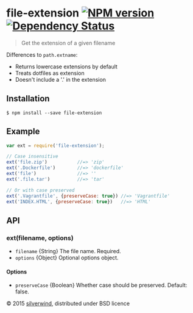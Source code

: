# file-extension [![NPM version](https://img.shields.io/npm/v/file-extension.svg?style=flat)](https://www.npmjs.org/package/file-extension) [![Dependency Status](http://img.shields.io/david/silverwind/file-extension.svg?style=flat)](https://david-dm.org/silverwind/file-extension)
> Get the extension of a given filename

Differences to `path.extname`:

* Returns lowercase extensions by default
* Treats dotfiles as extension
* Doesn't include a '.' in the extension

## Installation
```
$ npm install --save file-extension
```
## Example
```js
var ext = require('file-extension');

// Case insensitive
ext('file.zip')           //=> 'zip'
ext('.Dockerfile')        //=> 'dockerfile'
ext('file')               //=> ''
ext('.file.tar')          //=> 'tar'

// Or with case preserved
ext('.Vagrantfile', {preserveCase: true}) //=> 'Vagrantfile'
ext('INDEX.HTML', {preserveCase: true})   //=> 'HTML'
```

## API
### ext(filename, options)
- `filename` {String} The file name. Required.
- `options` {Object} Optional options object.

#### Options
- `preserveCase` {Boolean} Whether case should be preserved. Default: false.

© 2015 [silverwind](https://github.com/silverwind), distributed under BSD licence

